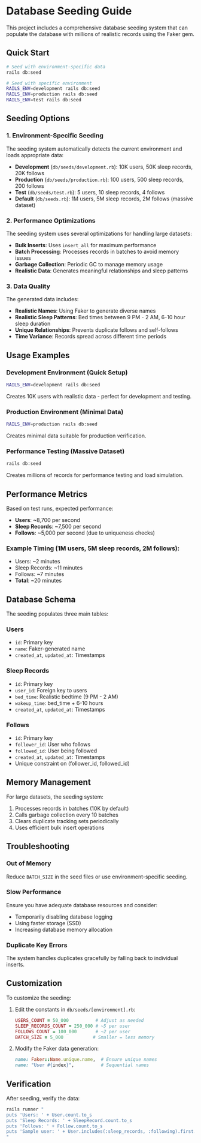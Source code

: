 # Database Seeding Guide

This project includes a comprehensive database seeding system that can populate the database with millions of realistic records using the Faker gem.

## Quick Start

```bash
# Seed with environment-specific data
rails db:seed

# Seed with specific environment
RAILS_ENV=development rails db:seed
RAILS_ENV=production rails db:seed
RAILS_ENV=test rails db:seed
```

## Seeding Options

### 1. Environment-Specific Seeding

The seeding system automatically detects the current environment and loads appropriate data:

- **Development** (`db/seeds/development.rb`): 10K users, 50K sleep records, 20K follows
- **Production** (`db/seeds/production.rb`): 100 users, 500 sleep records, 200 follows  
- **Test** (`db/seeds/test.rb`): 5 users, 10 sleep records, 4 follows
- **Default** (`db/seeds.rb`): 1M users, 5M sleep records, 2M follows (massive dataset)

### 2. Performance Optimizations

The seeding system uses several optimizations for handling large datasets:

- **Bulk Inserts**: Uses `insert_all` for maximum performance
- **Batch Processing**: Processes records in batches to avoid memory issues
- **Garbage Collection**: Periodic GC to manage memory usage
- **Realistic Data**: Generates meaningful relationships and sleep patterns

### 3. Data Quality

The generated data includes:

- **Realistic Names**: Using Faker to generate diverse names
- **Realistic Sleep Patterns**: Bed times between 9 PM - 2 AM, 6-10 hour sleep duration
- **Unique Relationships**: Prevents duplicate follows and self-follows
- **Time Variance**: Records spread across different time periods

## Usage Examples

### Development Environment (Quick Setup)
```bash
RAILS_ENV=development rails db:seed
```
Creates 10K users with realistic data - perfect for development and testing.

### Production Environment (Minimal Data)
```bash
RAILS_ENV=production rails db:seed
```
Creates minimal data suitable for production verification.

### Performance Testing (Massive Dataset)
```bash
rails db:seed
```
Creates millions of records for performance testing and load simulation.

## Performance Metrics

Based on test runs, expected performance:

- **Users**: ~8,700 per second
- **Sleep Records**: ~7,500 per second  
- **Follows**: ~5,000 per second (due to uniqueness checks)

### Example Timing (1M users, 5M sleep records, 2M follows):
- Users: ~2 minutes
- Sleep Records: ~11 minutes
- Follows: ~7 minutes
- **Total**: ~20 minutes

## Database Schema

The seeding populates three main tables:

### Users
- `id`: Primary key
- `name`: Faker-generated name
- `created_at`, `updated_at`: Timestamps

### Sleep Records  
- `id`: Primary key
- `user_id`: Foreign key to users
- `bed_time`: Realistic bedtime (9 PM - 2 AM)
- `wakeup_time`: bed_time + 6-10 hours
- `created_at`, `updated_at`: Timestamps

### Follows
- `id`: Primary key  
- `follower_id`: User who follows
- `followed_id`: User being followed
- `created_at`, `updated_at`: Timestamps
- Unique constraint on (follower_id, followed_id)

## Memory Management

For large datasets, the seeding system:

1. Processes records in batches (10K by default)
2. Calls garbage collection every 10 batches
3. Clears duplicate tracking sets periodically
4. Uses efficient bulk insert operations

## Troubleshooting

### Out of Memory
Reduce `BATCH_SIZE` in the seed files or use environment-specific seeding.

### Slow Performance
Ensure you have adequate database resources and consider:
- Temporarily disabling database logging
- Using faster storage (SSD)
- Increasing database memory allocation

### Duplicate Key Errors
The system handles duplicates gracefully by falling back to individual inserts.

## Customization

To customize the seeding:

1. Edit the constants in `db/seeds/[environment].rb`:
   ```ruby
   USERS_COUNT = 50_000          # Adjust as needed
   SLEEP_RECORDS_COUNT = 250_000 # ~5 per user
   FOLLOWS_COUNT = 100_000       # ~2 per user
   BATCH_SIZE = 5_000           # Smaller = less memory
   ```

2. Modify the Faker data generation:
   ```ruby
   name: Faker::Name.unique.name,  # Ensure unique names
   name: "User #{index}",          # Sequential names
   ```

## Verification

After seeding, verify the data:

```bash
rails runner "
puts 'Users: ' + User.count.to_s
puts 'Sleep Records: ' + SleepRecord.count.to_s  
puts 'Follows: ' + Follow.count.to_s
puts 'Sample user: ' + User.includes(:sleep_records, :following).first.name
"
```